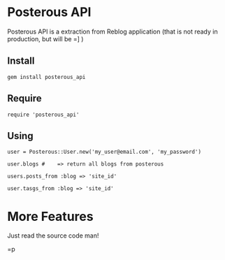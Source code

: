# Posterous API

Posterous API is a extraction from Reblog application (that is not ready in production, but will be =] )

## Install 

    gem install posterous_api

## Require

    require 'posterous_api'

## Using

    user = Posterous::User.new('my_user@email.com', 'my_password')
    
    user.blogs #	=> return all blogs from posterous
    
    users.posts_from :blog => 'site_id'
    
    user.tasgs_from :blog => 'site_id'

# More Features

Just read the source code man!

=p
